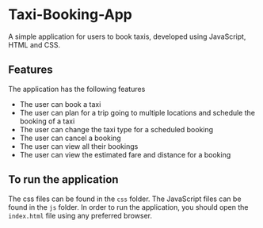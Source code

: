 # Taxi-Booking-App
A simple application for users to book taxis, developed using JavaScript, HTML and CSS.

## Features
The application has the following features
- The user can book a taxi 
- The user can plan for a trip going to multiple locations and schedule the booking of a taxi
- The user can change the taxi type for a scheduled booking
- The user can cancel a booking
- The user can view all their bookings
- The user can view the estimated fare and distance for a booking

## To run the application

The css files can be found in the ```css``` folder.
The JavaScript files can be found in the ```js``` folder.
In order to run the application, you should open the ``` index.html ``` file using any preferred browser.
